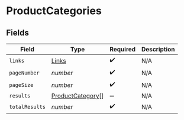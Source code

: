 # ProductCategories


## Fields

| Field                                                       | Type                                                        | Required                                                    | Description                                                 |
| ----------------------------------------------------------- | ----------------------------------------------------------- | ----------------------------------------------------------- | ----------------------------------------------------------- |
| `links`                                                     | [Links](../../models/shared/links.md)                       | :heavy_check_mark:                                          | N/A                                                         |
| `pageNumber`                                                | *number*                                                    | :heavy_check_mark:                                          | N/A                                                         |
| `pageSize`                                                  | *number*                                                    | :heavy_check_mark:                                          | N/A                                                         |
| `results`                                                   | [ProductCategory](../../models/shared/productcategory.md)[] | :heavy_minus_sign:                                          | N/A                                                         |
| `totalResults`                                              | *number*                                                    | :heavy_check_mark:                                          | N/A                                                         |